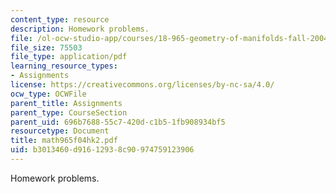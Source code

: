 ```yaml
---
content_type: resource
description: Homework problems.
file: /ol-ocw-studio-app/courses/18-965-geometry-of-manifolds-fall-2004/b3013460d91612938c90974759123906_math965f04hk2.pdf
file_size: 75503
file_type: application/pdf
learning_resource_types:
- Assignments
license: https://creativecommons.org/licenses/by-nc-sa/4.0/
ocw_type: OCWFile
parent_title: Assignments
parent_type: CourseSection
parent_uid: 696b7688-55c7-420d-c1b5-1fb908934bf5
resourcetype: Document
title: math965f04hk2.pdf
uid: b3013460-d916-1293-8c90-974759123906
---
```

Homework problems.
